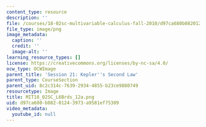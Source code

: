 ```yaml
---
content_type: resource
description: ''
file: /courses/18-02sc-multivariable-calculus-fall-2010/d97ca680b08201243973a9581ef75309_MIT18_02SC_L6Brds_12a.png
file_type: image/png
image_metadata:
  caption: ''
  credit: ''
  image-alt: ''
learning_resource_types: []
license: https://creativecommons.org/licenses/by-nc-sa/4.0/
ocw_type: OCWImage
parent_title: 'Session 21: Kepler''s Second Law'
parent_type: CourseSection
parent_uid: 8c2c314c-7639-2934-4855-b23ce9880749
resourcetype: Image
title: MIT18_02SC_L6Brds_12a.png
uid: d97ca680-b082-0124-3973-a9581ef75309
video_metadata:
  youtube_id: null
---
```

